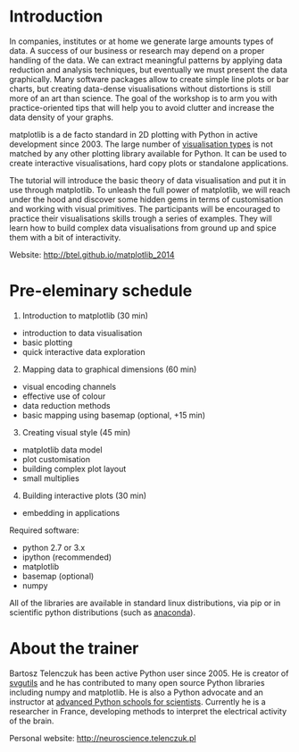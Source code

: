 # Introduction

In companies, institutes or at home we generate large amounts types of data. A success of our business or research may depend on a proper handling of the data. We can extract 
meaningful patterns by applying data reduction and analysis techniques, but eventually we must present the data graphically. Many software packages allow to create simple line plots or bar charts, but creating data-dense visualisations without distortions is still more of an art than science. The goal of the workshop is to arm you with practice-oriented tips that will help you to avoid clutter and increase the data density of your graphs.

matplotlib is a de facto standard in 2D plotting with Python in active development since 2003. The large number of [visualisation types](http://matplotlib.org/gallery.html) is not matched by any other plotting library available for Python. It can be used to create interactive visualisations, hard copy plots or standalone applications.

The tutorial will introduce the basic theory of data visualisation and put it in use through matplotlib. To unleash the full power of matplotlib, we will reach under the hood and discover some hidden gems in terms of customisation and working with visual primitives. The participants will be encouraged to practice their visualisations skills trough a series of examples. They will learn how to build complex data visualisations from ground up and spice them with a bit of interactivity. 

Website: http://btel.github.io/matplotlib_2014

# Pre-eleminary schedule

1) Introduction to matplotlib (30 min)
- introduction to data visualisation
- basic plotting
- quick interactive data exploration

2) Mapping data to graphical dimensions (60 min)
- visual encoding channels
- effective use of colour
- data reduction methods
- basic mapping using basemap (optional, +15 min)

3) Creating visual style (45 min)
- matplotlib data model
- plot customisation
- building complex plot layout
- small multiplies

4) Building interactive plots (30 min)
- embedding in applications


Required software:
- python 2.7 or 3.x
- ipython (recommended)
- matplotlib
- basemap (optional)
- numpy

All of the libraries are available in standard linux distributions, via pip or in scientific python distributions (such as [anaconda](https://store.continuum.io/cshop/anaconda/)).

# About the trainer

Bartosz Telenczuk has been active Python user since 2005. He is creator of [svgutils](https://github.com/btel/svg_utils) and he  has contributed to many open source Python libraries including numpy and matplotlib.  He is also a Python advocate and an instructor at [advanced Python schools for scientists](https://python.g-node.org/python-summerschool-2013/). Currently he is a researcher in France, developing methods to interpret the electrical activity of the brain.

Personal website: http://neuroscience.telenczuk.pl
